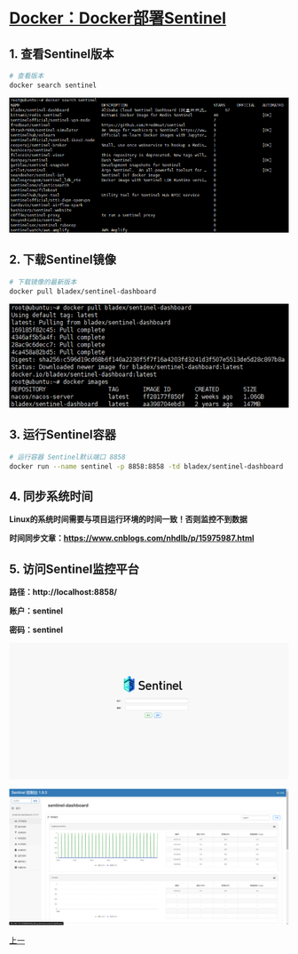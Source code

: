 # [Docker：Docker部署Sentinel](https://www.cnblogs.com/nhdlb/p/16858389.html)

## 1. 查看Sentinel版本

```bash
# 查看版本
docker search sentinel
```

![img](README.assets/1582099-20221104165045219-626933797.png)

## 2. 下载Sentinel镜像

```bash
# 下载镜像的最新版本
docker pull bladex/sentinel-dashboard
```

![img](README.assets/1582099-20221104165212266-1019645198.png)

## 3. 运行Sentinel容器

```bash
# 运行容器 Sentinel默认端口 8858
docker run --name sentinel -p 8858:8858 -td bladex/sentinel-dashboard
```

## 4. 同步系统时间

**Linux的系统时间需要与项目运行环境的时间一致！否则监控不到数据**

**时间同步文章：https://www.cnblogs.com/nhdlb/p/15975987.html**

## 5. 访问Sentinel监控平台

**路径：http://localhost:8858/**

**账户：sentinel**

**密码：sentinel**

![img](README.assets/1582099-20221104165435459-1135031776.png)

![img](README.assets/1582099-20221104165534274-2050266132.png)

[上一](https://www.cnblogs.com/nhdlb/p/16843876.html)